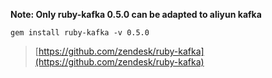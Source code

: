 **Note: Only ruby-kafka 0.5.0 can be adapted to aliyun kafka**

```
gem install ruby-kafka -v 0.5.0
```

> [https://github.com/zendesk/ruby-kafka](https://github.com/zendesk/ruby-kafka)